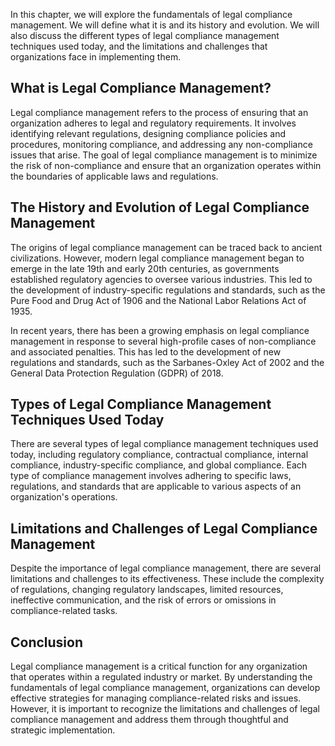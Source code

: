 
In this chapter, we will explore the fundamentals of legal compliance management. We will define what it is and its history and evolution. We will also discuss the different types of legal compliance management techniques used today, and the limitations and challenges that organizations face in implementing them.

What is Legal Compliance Management?
------------------------------------

Legal compliance management refers to the process of ensuring that an organization adheres to legal and regulatory requirements. It involves identifying relevant regulations, designing compliance policies and procedures, monitoring compliance, and addressing any non-compliance issues that arise. The goal of legal compliance management is to minimize the risk of non-compliance and ensure that an organization operates within the boundaries of applicable laws and regulations.

The History and Evolution of Legal Compliance Management
--------------------------------------------------------

The origins of legal compliance management can be traced back to ancient civilizations. However, modern legal compliance management began to emerge in the late 19th and early 20th centuries, as governments established regulatory agencies to oversee various industries. This led to the development of industry-specific regulations and standards, such as the Pure Food and Drug Act of 1906 and the National Labor Relations Act of 1935.

In recent years, there has been a growing emphasis on legal compliance management in response to several high-profile cases of non-compliance and associated penalties. This has led to the development of new regulations and standards, such as the Sarbanes-Oxley Act of 2002 and the General Data Protection Regulation (GDPR) of 2018.

Types of Legal Compliance Management Techniques Used Today
----------------------------------------------------------

There are several types of legal compliance management techniques used today, including regulatory compliance, contractual compliance, internal compliance, industry-specific compliance, and global compliance. Each type of compliance management involves adhering to specific laws, regulations, and standards that are applicable to various aspects of an organization's operations.

Limitations and Challenges of Legal Compliance Management
---------------------------------------------------------

Despite the importance of legal compliance management, there are several limitations and challenges to its effectiveness. These include the complexity of regulations, changing regulatory landscapes, limited resources, ineffective communication, and the risk of errors or omissions in compliance-related tasks.

Conclusion
----------

Legal compliance management is a critical function for any organization that operates within a regulated industry or market. By understanding the fundamentals of legal compliance management, organizations can develop effective strategies for managing compliance-related risks and issues. However, it is important to recognize the limitations and challenges of legal compliance management and address them through thoughtful and strategic implementation.
